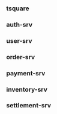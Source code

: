 ### tsquare

### auth-srv

### user-srv

### order-srv

### payment-srv

### inventory-srv

### settlement-srv
